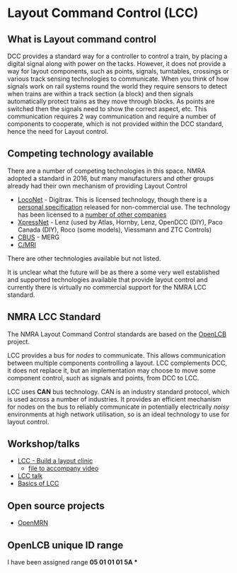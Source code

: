# Layout Command Control (LCC)

## What is Layout command control

DCC provides a standard way for a controller to control a train, by placing a digital signal along with power on the tacks.  However, it does not provide a way for layout components, such as points, signals, turntables, crossings or various track sensing technologies to communicate.  When you think of how signals work on rail systems round the world they require sensors to detect when trains are within a track section (a block) and then signals automatically protect trains as they move through blocks.  As points are switched then the signals need to show the correct aspect, etc.  This communication requires 2 way communication and require a number of components to cooperate, which is not provided within the DCC standard, hence the need for Layout control.

## Competing technology available

There are a number of competing technologies in this space.  NMRA adopted a standard in 2016, but many manufacturers and other groups already had their own mechanism of providing Layout Control

- [LocoNet](https://www.digitrax.com/support/loconet/home/) - Digitrax.  This is licensed technology, though there is a [personal specification](https://www.digitrax.com/support/loconet/loconetpersonaledition.pdf) released for non-commercial use.  The technology has been licensed to a [number of other companies](https://www.digitrax.com/support/loconet/loconet-licensees/)
- [XpressNet](https://www.jmri.org/help/en/html/hardware/XPressNet/index.shtml) - Lenz (used by Atlas, Hornby, Lenz, OpenDCC (DIY), Paco Canada (DIY), Roco (some models), Viessmann and ZTC Controls)
- [CBUS](https://www.merg.org.uk/merg_resources/cbus.php) - MERG
- [C/MRI](https://www.nmra.org/sites/default/files/standards/sandrp/Other_Specifications/lcs-9.10.1_cmrinet_v1.1.pdf)

There are other technologies available but not listed.

It is unclear what the future will be as there a some very well established and supported technologies available that provide layout control and currently there is virtually no commercial support for the NMRA LCC standard.

## NMRA LCC Standard

The NMRA Layout Command Control standards are based on the [OpenLCB](www.openlcb.org) project.

LCC provides a bus for *nodes* to communicate.  This allows communication between multiple components controlling a layout.  LCC complements DCC, it does not replace it, but an implementation may choose to move some component control, such as signals and points, from DCC to LCC.

LCC uses **CAN** bus technology.  CAN is an industry standard protocol, which is used across a number of industries.  It provides an efficient mechanism for nodes on the bus to reliably communicate in potentially electrically *noisy* environments at high network utilisation, so is an ideal technology to use for layout control.

## Workshop/talks

- [LCC - Build a layout clinic](https://www.youtube.com/watch?v=00pYUJ7xqSo)
  - [file to accompany video](https://drive.google.com/file/d/0B-ixv6INHGIoQVNDdlFPaDBTcjA/view)
- [LCC talk](https://www.youtube.com/watch?v=P23-EuZ7AkU)
- [Basics of LCC](http://www.rr-cirkits.com/Clinics/MER-2016-LCC.pdf)

## Open source projects

- [OpenMRN](https://github.com/bakerstu/openmrn)

## OpenLCB unique ID range

I have been assigned range __05 01 01 01 5A *__